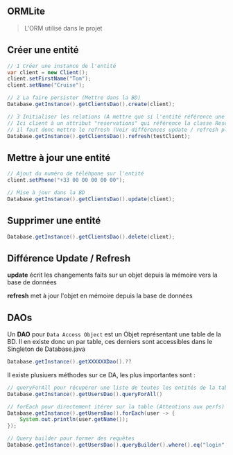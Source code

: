 ## ORMLite

> L'ORM utilisé dans le projet

## Créer une entité

```java
// 1 Créer une instance de l'entité
var client = new Client();
client.setFirstName("Tom");
client.setName("Cruise");

// 2 La faire persister (Mettre dans la BD)
Database.getInstance().getClientsDao().create(client);

// 3 Initialiser les relations (A mettre que si l'entité référence une autre entité)
// Ici client à un attribut "reservations" qui référence la classe Reservation
// il faut donc mettre le refresh (Voir différences update / refresh plus bas)
Database.getInstance().getClientsDao().refresh(testClient);
```

## Mettre à jour une entité

```java
// Ajout du numéro de téléhpone sur l'entité
client.setPhone("+33 00 00 00 00 00");

// Mise à jour dans la BD
Database.getInstance().getClientsDao().update(client);
```

## Supprimer une entité

```java
Database.getInstance().getClientsDao().delete(client);
```

## Différence Update / Refresh

**update** écrit les changements faits sur un objet depuis la mémoire vers la base de données

**refresh** met à jour l'objet en mémoire depuis la base de données

## DAOs

Un **DAO** pour `Data Access Object` est un Objet représentant une table de la BD.
Il en existe donc un par table, ces derniers sont accessibles dans le Singleton de
Database.java

```java
Database.getInstance().getXXXXXXDao().??
```

Il existe plusiuers méthodes sur ce DA, les plus importantes sont :
```java
// queryForAll pour récupérer une liste de toutes les entités de la table (Attentions aux perfs)
Database.getInstance().getUsersDao().queryForAll()
```
```java
// forEach pour directement itérer sur la table (Attentions aux perfs)
Database.getInstance().getUsersDao().forEach(user -> {
    System.out.println(user.getName());
});
```
```java
// Query builder pour former des requêtes
Database.getInstance().getUsersDao().queryBuilder().where().eq("login", id);
```
